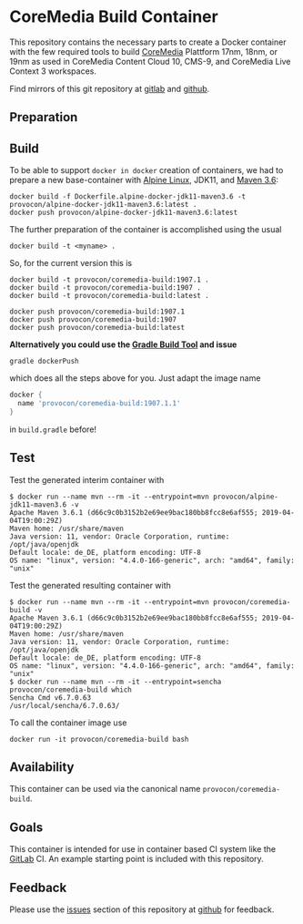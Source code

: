 # CoreMedia Build Container

This repository contains the necessary parts to create a Docker container with
the few required tools to build [CoreMedia][coremedia] Plattform 17nm, 18nm, 
or 19nm as used in CoreMedia Content Cloud 10, CMS-9, and CoreMedia Live 
Context 3 workspaces.

Find mirrors of this git repository at [gitlab][gitlab] and [github][github].

## Preparation

 ## Build

To be able to support `docker in docker` creation of containers, we had to
prepare a new base-container with [Alpine Linux][alpine], JDK11, and
[Maven 3.6][maven]:

```
docker build -f Dockerfile.alpine-docker-jdk11-maven3.6 -t provocon/alpine-docker-jdk11-maven3.6:latest .
docker push provocon/alpine-docker-jdk11-maven3.6:latest
```

The further preparation of the container is accomplished using the usual

```
docker build -t <myname> .
```

So, for the current version this is

```
docker build -t provocon/coremedia-build:1907.1 .
docker build -t provocon/coremedia-build:1907 .
docker build -t provocon/coremedia-build:latest .
```

```
docker push provocon/coremedia-build:1907.1
docker push provocon/coremedia-build:1907
docker push provocon/coremedia-build:latest
```    
**Alternatively you could use the [Gradle Build Tool](https://gradle.org/) and issue**
````shell script
gradle dockerPush
````             
which does all the steps above for you. Just adapt the image name
```groovy                                                        
docker {
  name 'provocon/coremedia-build:1907.1.1'
}
```
in ```build.gradle``` before! 
 

## Test

Test the generated interim container with

```
$ docker run --name mvn --rm -it --entrypoint=mvn provocon/alpine-jdk11-maven3.6 -v
Apache Maven 3.6.1 (d66c9c0b3152b2e69ee9bac180bb8fcc8e6af555; 2019-04-04T19:00:29Z)
Maven home: /usr/share/maven
Java version: 11, vendor: Oracle Corporation, runtime: /opt/java/openjdk
Default locale: de_DE, platform encoding: UTF-8
OS name: "linux", version: "4.4.0-166-generic", arch: "amd64", family: "unix"
```

Test the generated resulting container with

```
$ docker run --name mvn --rm -it --entrypoint=mvn provocon/coremedia-build -v
Apache Maven 3.6.1 (d66c9c0b3152b2e69ee9bac180bb8fcc8e6af555; 2019-04-04T19:00:29Z)
Maven home: /usr/share/maven
Java version: 11, vendor: Oracle Corporation, runtime: /opt/java/openjdk
Default locale: de_DE, platform encoding: UTF-8
OS name: "linux", version: "4.4.0-166-generic", arch: "amd64", family: "unix"
$ docker run --name mvn --rm -it --entrypoint=sencha provocon/coremedia-build which
Sencha Cmd v6.7.0.63
/usr/local/sencha/6.7.0.63/
```

To call the container image use

```
docker run -it provocon/coremedia-build bash
```

## Availability

This container can be used via the canonical name `provocon/coremedia-build`.

## Goals

This container is intended for use in container based CI system like the
[GitLab][gitlabci] CI. An example starting point is included with this 
repository.

## Feedback

Please use the [issues][issues] section of this repository at [github][github] 
for feedback. 

[sencha]: https://www.sencha.com/products/extjs/cmd-download/
[coremedia]: http://www.coremedia.com/
[gitlabci]: https://gitlab.com/
[issues]: https://github.com/provocon/coremedia-build-docker/issues
[github]: https://github.com/provocon/coremedia-build-docker
[gitlab]: https://gitlab.com/provocon/coremedia-build-docker
[alpine]: https://www.alpinelinux.org/
[maven]: https://maven.apache.org/
